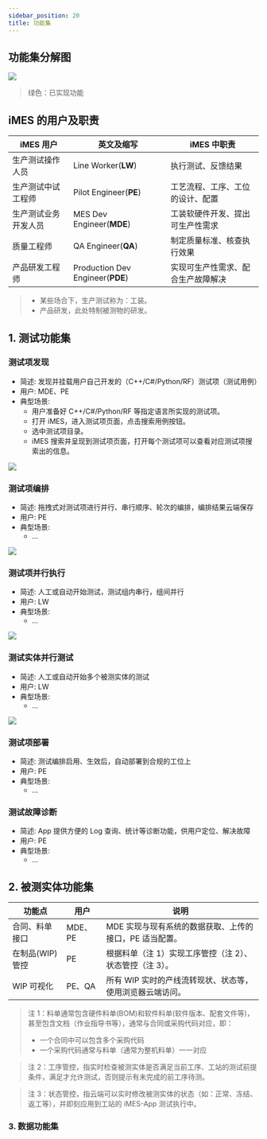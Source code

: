 ```yaml
---
sidebar_position: 20
title: 功能集
---
```


## 功能集分解图

![](@site/static/img/imes-modules.drawio.svg)

> 绿色：已实现功能

## iMES 的用户及职责

| iMES 用户            | 英文及缩写                       | iMES 中职责                        |
| -------------------- | -------------------------------- | ---------------------------------- |
| 生产测试操作人员     | Line Worker(**LW**)              | 执行测试、反馈结果                 |
| 生产测试中试工程师   | Pilot Engineer(**PE**)           | 工艺流程、工序、工位的设计、配置   |
| 生产测试业务开发人员 | MES Dev Engineer(**MDE**)        | 工装软硬件开发、提出可生产性需求   |
| 质量工程师           | QA Engineer(**QA**)              | 制定质量标准、核查执行效果         |
| 产品研发工程师       | Production Dev Engineer(**PDE**) | 实现可生产性需求、配合生产故障解决 |

> - 某些场合下，生产测试称为：工装。
> - 产品研发，此处特制被测物的研发。

## 1. 测试功能集

### 测试项发现

- 简述: 发现并挂载用户自己开发的（C++/C#/Python/RF）测试项（测试用例）
- 用户: MDE、PE
- 典型场景:
  - 用户准备好 C++/C#/Python/RF 等指定语言所实现的测试项。
  - 打开 iMES，进入测试项页面，点击搜索用例按钮。
  - 选中测试项目录。
  - iMES 搜索并呈现到测试项页面，打开每个测试项可以查看对应测试项搜索出的信息。

![](http://imes-image.test.upcdn.net/select-testcase-folder.gif)

### 测试项编排

- 简述: 拖拽式对测试项进行并行、串行顺序、轮次的编排，编排结果云端保存
- 用户: PE
- 典型场景:
  - ...

![](http://imes-image.test.upcdn.net/drag-testclass.gif)

### 测试项并行执行

- 简述: 人工或自动开始测试，测试组内串行，组间并行
- 用户: LW
- 典型场景:
  - ...

![](http://imes-image.test.upcdn.net/parall-test.gif)

### 测试实体并行测试

- 简述: 人工或自动开始多个被测实体的测试
- 用户: LW
- 典型场景:
  - ...

![](http://imes-image.test.upcdn.net/parall-entities.gif)

### 测试项部署

- 简述: 测试编排启用、生效后，自动部署到合规的工位上
- 用户: PE
- 典型场景:
  - ...

### 测试故障诊断

- 简述: App 提供方便的 Log 查询、统计等诊断功能，供用户定位、解决故障
- 用户: PE
- 典型场景:
  - ...

## 2. 被测实体功能集

| 功能点          | 用户    | 说明                                                      |
| --------------- | ------- | --------------------------------------------------------- |
| 合同、料单接口  | MDE、PE | MDE 实现与现有系统的数据获取、上传的接口，PE 适当配置。   |
| 在制品(WIP)管控 | PE      | 根据料单（注 1）实现工序管控（注 2）、状态管控（注 3）。  |
| WIP 可视化      | PE、QA  | 所有 WIP 实时的产线流转现状、状态等，使用浏览器云端访问。 |

> 注 1：料单通常包含硬件料单(BOM)和软件料单(软件版本、配套文件等)，甚至包含文档（作业指导书等），通常与合同或采购代码对应，即：
>
> - 一个合同中可以包含多个采购代码
> - 一个采购代码通常与料单（通常为整机料单）一一对应

> 注 2：工序管控，指实时检查被测实体是否满足当前工序、工站的测试前提条件，满足才允许测试，否则提示有未完成的前工序待测。

> 注 3：状态管控，指云端可以实时修改被测实体的状态（如：正常、冻结、返工等），并即刻应用到工站的 iMES-App 测试执行中。

### 3. 数据功能集
